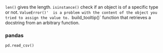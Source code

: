
`len()` gives the length.
`isinstance()` check if an object is of a specific type or not.
`ValueError()'  is a problem with the content of the object you tried to assign the value to.
`build_tooltip()` function that retrieves a docstring from an arbitrary function.

### pandas

`pd.read_csv()`
